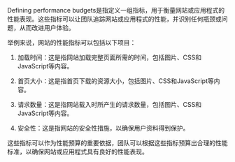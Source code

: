 

Defining performance budgets是指定义一组指标，用于衡量网站或应用程式的性能表现。这些指标可以让团队追踪网站或应用程式的性能，并识别任何瓶颈或问题，从而改进用户体验。

举例来说，网站的性能指标可以包括以下项目：

1. 加载时间：这是指网站加载完整页面所需的时间，包括图片、CSS和JavaScript等内容。

2. 首页大小：这是指首页下载的资源大小，包括图片、CSS和JavaScript等内容。

3. 请求数量：这是指网站载入时所产生的请求数量，包括图片、CSS和JavaScript等内容。

4. 安全性：这是指网站的安全性措施，以确保用户资料得到保护。

这些指标可以作为性能预算的重要依据，团队可以根据这些指标预算出合理的性能标准，以确保网站或应用程式具有良好的性能表现。